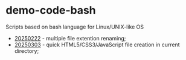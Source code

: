 # demo-code-bash

Scripts based on bash language for Linux/UNIX-like OS

- [20250222](./20250222/extention_file_rename.sh) - multiple file extention renaming;
- [20250303](./20250303/quick-demo-web.sh) - quick HTML5/CSS3/JavaScript file creation in current directory;
